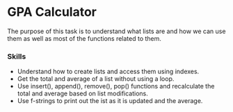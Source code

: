 # GPA Calculator
The purpose of this task is to understand what lists are and how we can use them as well as most of the functions related to them.

### Skills
- Understand how to create lists and access them using indexes.
- Get the total and average of a list without using a loop.
- Use insert(), append(), remove(), pop() functions and recalculate the total and average based on list modifications.
- Use f-strings to print out the ist as it is updated and the average.
